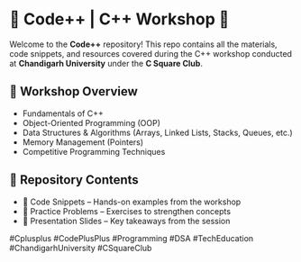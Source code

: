 <!DOCTYPE html>
<html lang="en">
<head>
    <meta charset="UTF-8">
    <meta name="viewport" content="width=device-width, initial-scale=1.0">
    <title>Code++ | C++ Workshop</title>
</head>
<body>
    <div class="container">
        <h1>🚀 Code++ | C++ Workshop 🚀</h1>
        <p>Welcome to the <strong>Code++</strong> repository! This repo contains all the materials, code snippets, and resources covered during the C++ workshop conducted at <strong>Chandigarh University</strong> under the <strong>C Square Club</strong>.</p>
        <div class="repo-section">
            <h2>📌 Workshop Overview</h2>
            <ul>
                <li>Fundamentals of C++</li>
                <li>Object-Oriented Programming (OOP)</li>
                <li>Data Structures & Algorithms (Arrays, Linked Lists, Stacks, Queues, etc.)</li>
                <li>Memory Management (Pointers)</li>
                <li>Competitive Programming Techniques</li>
            </ul>
        </div>
        <div class="repo-section">
            <h2>📂 Repository Contents</h2>
            <ul>
                <li>📁 Code Snippets – Hands-on examples from the workshop</li>
                <li>📁 Practice Problems – Exercises to strengthen concepts</li>
                <li>📁 Presentation Slides – Key takeaways from the session</li>
            </ul>
        </div>
        <p class="hashtags">#Cplusplus #CodePlusPlus #Programming #DSA #TechEducation #ChandigarhUniversity #CSquareClub</p>
    </div>
</body>
</html>
